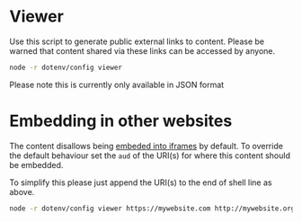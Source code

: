 # Viewer

Use this script to generate public external links to content. Please be warned that content shared via these links can be accessed by anyone.


```sh
node -r dotenv/config viewer
```

Please note this is currently only available in JSON format


# Embedding in other websites

The content disallows being [embeded into iframes](https://developer.mozilla.org/en-US/docs/Web/HTTP/Headers/X-Frame-Options) by default. To override the default behaviour set the `aud` of the URI(s) for where this content should be embedded.

To simplify this please just append the URI(s) to the end of shell line as above.


```sh
node -r dotenv/config viewer https://mywebsite.com http://mywebsite.org
```
